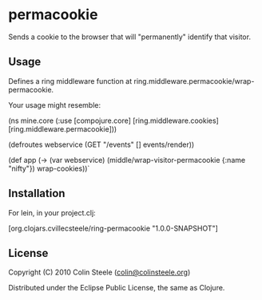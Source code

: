 # permacookie

Sends a cookie to the browser that will "permanently" identify that
visitor.

## Usage

Defines a ring middleware function at
ring.middleware.permacookie/wrap-permacookie.

Your usage might resemble:

  (ns mine.core
    (:use [compojure.core]
        [ring.middleware.cookies]
        [ring.middleware.permacookie]))

  (defroutes webservice
    (GET          "/events"               [] events/render))

  (def app (-> (var webservice)
               (middle/wrap-visitor-permacookie {:name "nifty"})
               wrap-cookies))`

## Installation

For lein, in your project.clj:

[org.clojars.cvillecsteele/ring-permacookie "1.0.0-SNAPSHOT"]

## License

Copyright (C) 2010 Colin Steele (colin@colinsteele.org)

Distributed under the Eclipse Public License, the same as Clojure.
